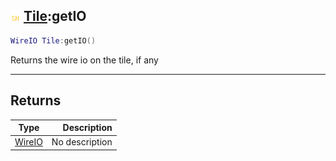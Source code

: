 ## ![shared](.gitbook/assets/shared.png) [Tile](./readme/Tile/README.md):getIO

```lua
WireIO Tile:getIO()
```

Returns the wire io on the tile, if any

------
## Returns

| Type   | Description |
| ------ | ----------: |
| [WireIO](./readme/WireIO/README.md) | No description |

